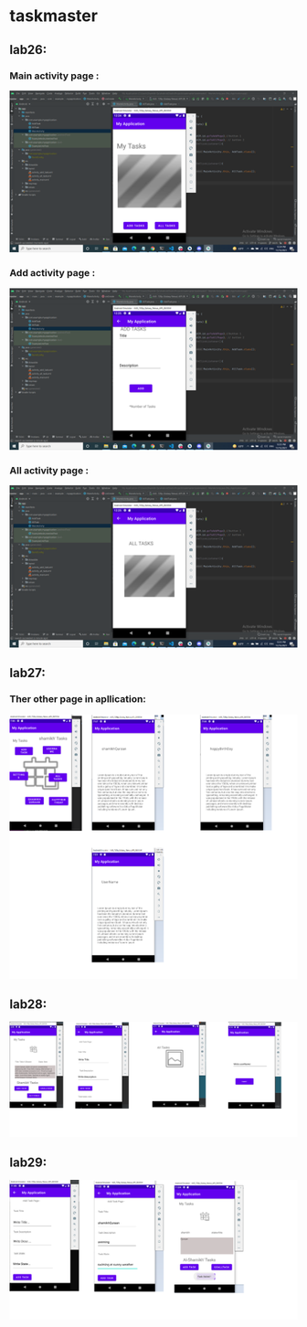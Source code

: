 # taskmaster

## lab26:
### Main activity page :
![](lab26a.png)

### Add activity page :
![](lab26b.png)

### All activity page :
![](lab26c.png)



## lab27:
### Ther other page in apllication:

![](Android.png)


## lab28:
![](lab28.png)


## lab29:
![](lab29.png)